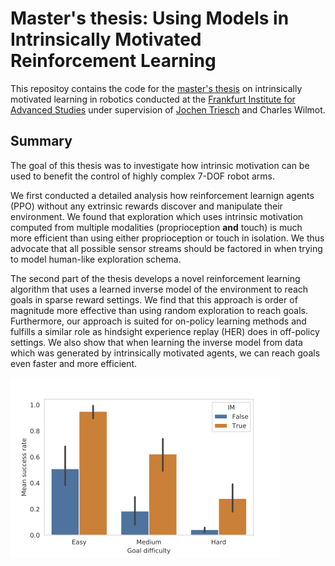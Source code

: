 # Master's thesis: Using Models in Intrinsically Motivated Reinforcement Learning
This repositoy contains the code for the [master's thesis](https://drive.google.com/file/d/1z-CzYXX3lF-L5jk5ozgvnYQmdprxqU0R/view?usp=sharing) on intrinsically motivated learning in robotics conducted at the [Frankfurt Institute for Advanced Studies](https://fias.institute/en/) under supervision of [Jochen Triesch](https://www.fias.science/en/neuroscience/research-groups/jochen-triesch/) and Charles Wilmot.

## Summary
The goal of this thesis was to investigate how intrinsic motivation can be used to benefit the control of highly complex 7-DOF robot arms. 

We first conducted a detailed analysis how reinforcement learnign agents (PPO) without any extrinsic rewards discover and manipulate their environment. We found that exploration which uses intrinsic motivation computed from multiple modalities (proprioception **and** touch) is much more efficient than using either proprioception or touch in isolation. We thus advocate that all possible sensor streams should be factored in when trying to model human-like exploration schema.

The second part of the thesis develops a novel reinforcement learning algorithm that uses a learned inverse model of the environment to reach goals in sparse reward settings. We find that this approach is order of magnitude more effective than using random exploration to reach goals. Furthermore, our approach is suited for on-policy learning methods and fulfills a similar role as hindsight experience replay (HER) does in off-policy settings.
We also show that when learning the inverse model from data which was generated by intrinsically motivated agents, we can reach goals even faster and more efficient.

![Im-results](prod/success_rate_im.png)
